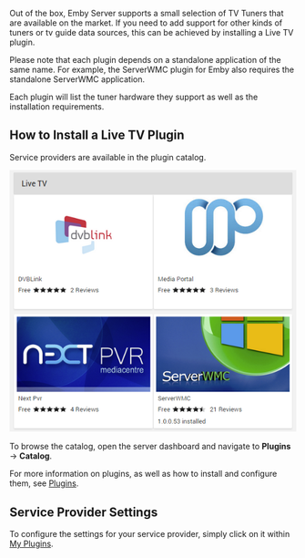 Out of the box, Emby Server supports a small selection of TV Tuners that are available on the market. If you need to add support for other kinds of tuners or tv guide data sources, this can be achieved by installing a Live TV plugin.

Please note that each plugin depends on a standalone application of the same name. For example, the ServerWMC plugin for Emby also requires the standalone ServerWMC application.

Each plugin will list the tuner hardware they support as well as the installation requirements.

## How to Install a Live TV Plugin

Service providers are available in the plugin catalog. 

![](images/server/livetv5.png)

To browse the catalog, open the server dashboard and navigate to **Plugins** -> **Catalog**.

For more information on plugins, as well as how to install and configure them, see [Plugins](Plugins).

## Service Provider Settings

To configure the settings for your service provider, simply click on it within [My Plugins](Plugins#my-plugins). 
